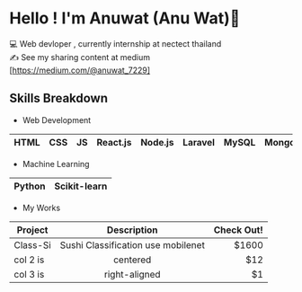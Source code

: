 # Hello ! I'm Anuwat (Anu Wat)👋
:computer: Web devloper , currently internship at nectect thailand   
:writing_hand: See my sharing content at medium [https://medium.com/@anuwat_7229]

## Skills Breakdown 
- Web Development

| HTML | CSS | JS  | React.js | Node.js | Laravel | MySQL | MongoDB |
| ---- | --- | --- | -------- | ------- | ------- | ----- | ------- |


- Machine Learning 
 
| Python | Scikit-learn | 
| ---- | --- | 

- My Works
 
| Project  |            Description             | Check Out! |
| -------- | :--------------------------------: | ---------: |
| Class-Si | Sushi Classification use mobilenet |      $1600 |
| col 2 is |              centered              |        $12 |
| col 3 is |           right-aligned            |         $1 |

